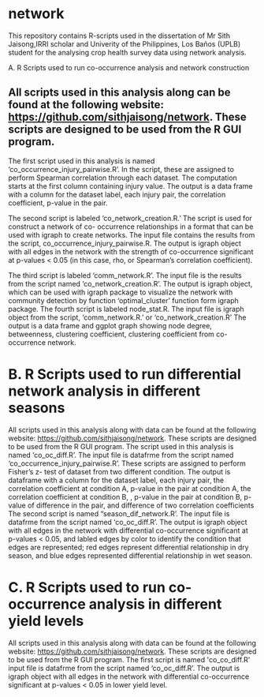 # network
This repository contains R-scripts used in the dissertation of Mr Sith Jaisong,IRRI scholar and Univerity of the Philippines, Los Baños (UPLB) student for the analysing crop health survey data using network analysis.

A. R Scripts used to run co-occurrence analysis and network construction

## All scripts used in this analysis along can be found at the following website: https://github.com/sithjaisong/network. These scripts are designed to be used from the R GUI program.
The first script used in this analysis is named ‘co_occurrence_injury_pairwise.R’. In the script, these are assigned to perform Spearman correlation through each dataset. The computation starts at the first column containing injury value. The output is a data frame with a column for the dataset label, each injury pair, the correlation coefficient, p-value in the pair.

The second script is labeled ‘co_network_creation.R.’ The script is used for construct a network of co- occurrence relationships in a format that can be used with igraph to create networks. The input file contains the results from the script, co_occurrence_injury_pairwise.R. The output is igraph object with all edges in the network with the strength of co-occurrence significant at p-values < 0.05 (in this case, rho, or Spearman’s correlation coefficient).

The third script is labeled ‘comm_network.R’. The input file is the results from the script named ‘co_network_creation.R’. The output is igraph object, which can be used with igraph package to visualize the network with community detection by function ‘optimal_cluster’ function form igraph package.
The fourth script is labeled node_stat.R. The input file is igraph object from the script, ‘comm_network.R.’ or ‘co_network_creation.R’ The output is a data frame and ggplot graph showing node degree, betweenness, clustering coefficient, clustering coefficient from co-occurrence network. 

# B. R Scripts used to run differential network analysis in different seasons

All scripts used in this analysis along with data can be found at the following website: https://github.com/sithjaisong/network. These scripts are designed to be used from the R GUI program.
The script used in this analysis is named ‘co_oc_diff.R’. The input file is datafrme from the script named ‘co_occurrence_injury_pairwise.R’. These scripts are assigned to perform Fisher’s z- test of dataset from two different condition. The output is dataframe with a column for the dataset label, each injury pair, the correlation coefficient at condition A, p-value in the pair at condition A, the correlation coefficient at condition B, , p-value in the pair at condition B, p-value of difference in the pair, and difference of two correlation coefficients 
The second script is named “season_dif_network.R’. The input file is datafrme from the script named ‘co_oc_diff.R’. The output is igraph object with all edges in the network with differential co-occurrence significant at p-values < 0.05, and labled edges by color to identify the condition that edges are represented; red edges represent differential relationship in dry season, and blue edges represented differential relationship in wet season.

# C. R Scripts used to run co-occurrence analysis in different yield levels

All scripts used in this analysis along with data can be found at the following website: https://github.com/sithjaisong/network. These scripts are designed to be used from the R GUI program.
The first script is named 'co_co_diff.R' input file is datafrme from the script named ‘co_oc_diff.R’. The output is igraph object with all edges in the network with differential co-occurrence significant at p-values < 0.05 in lower yield level.
